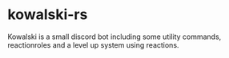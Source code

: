 # kowalski-rs
Kowalski is a small discord bot including some utility commands, reactionroles and a level up system using reactions.
